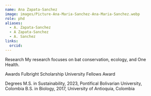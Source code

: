 ```yaml
---
name: Ana Zapata-Sanchez
image: images/Picture-Ana-Maria-Sanchez-Ana-Maria-Sanchez.webp
role: phd
aliases:
  - A. Zapata-Sanchez
  - A Zapata-Sanchez
  - A. Sanchez
links:
  orcid: 
---
```


Research
My research focuses on bat conservation, ecology, and One Health.

Awards
Fulbright Scholarship University Fellows Award

Degrees
M.S. in Sustainability, 2023, Pontifical Bolivarian University, Colombia
B.S. in Biology, 2017, University of Antioquia, Colombia